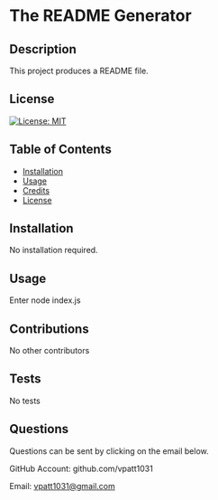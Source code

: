 # The README Generator

## Description

This project produces a README file.

## License

[![License: MIT](https://img.shields.io/badge/License-MIT-yellow.svg)](https://opensource.org/licenses/MIT)

## Table of Contents


* [Installation](#installation)
* [Usage](#usage)
* [Credits](#credits)
* [License](#license)


## Installation

No installation required.

## Usage

Enter node index.js

## Contributions

No other contributors

## Tests

No tests

## Questions
Questions can be sent by clicking on the email below.

GitHub Account: github.com/vpatt1031

Email: vpatt1031@gmail.com
